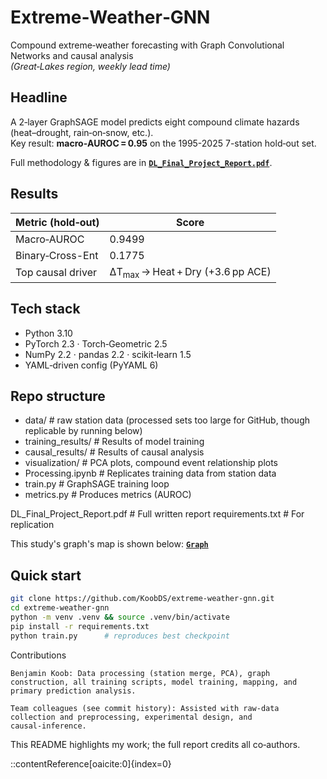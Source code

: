 # Extreme‑Weather‑GNN
Compound extreme‑weather forecasting with Graph Convolutional Networks and causal analysis  
*(Great‑Lakes region, weekly lead time)*  

## Headline
A 2‑layer GraphSAGE model predicts eight compound climate hazards (heat–drought, rain‑on‑snow, etc.).  
Key result: **macro‑AUROC = 0.95** on the 1995-2025 7-station hold‑out set.

Full methodology & figures are in **[`DL_Final_Project_Report.pdf`](./DL_Final_Project_Report.pdf)**.

## Results
| Metric (hold‑out) | Score |
|-------------------|-------|
| Macro‑AUROC       | 0.9499 |
| Binary‑Cross-Ent  | 0.1775 |
| Top causal driver | ΔT<sub>max</sub> → Heat + Dry (+3.6 pp ACE) |

## Tech stack
- Python 3.10
- PyTorch 2.3 · Torch‑Geometric 2.5
- NumPy 2.2 · pandas 2.2 · scikit‑learn 1.5
- YAML‑driven config (PyYAML 6)

## Repo structure

- data/ # raw station data (processed sets too large for GitHub, though replicable by running below)
- training_results/ # Results of model training
- causal_results/ # Results of causal analysis
- visualization/ # PCA plots, compound event relationship plots
- Processing.ipynb # Replicates training data from station data
- train.py # GraphSAGE training loop
- metrics.py # Produces metrics (AUROC)

DL_Final_Project_Report.pdf # Full written report
requirements.txt # For replication

This study's graph's map is shown below: **[`Graph`](./Graph.png)**

## Quick start
```bash
git clone https://github.com/KoobDS/extreme-weather-gnn.git
cd extreme-weather-gnn
python -m venv .venv && source .venv/bin/activate
pip install -r requirements.txt
python train.py      # reproduces best checkpoint
```

Contributions

    Benjamin Koob: Data processing (station merge, PCA), graph construction, all training scripts, model training, mapping, and primary prediction analysis.

    Team colleagues (see commit history): Assisted with raw‑data collection and preprocessing, experimental design, and causal‑inference.

This README highlights my work; the full report credits all co‑authors.

::contentReference[oaicite:0]{index=0}

